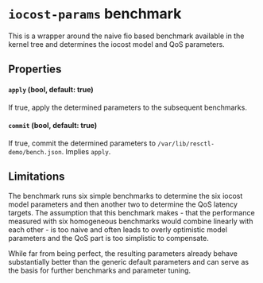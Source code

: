 # `iocost-params` benchmark

This is a wrapper around the naive fio based benchmark available in the
kernel tree and determines the iocost model and QoS parameters.


## Properties

#### `apply` (bool, default: true)

If true, apply the determined parameters to the subsequent benchmarks.

#### `commit` (bool, default: true)

If true, commit the determined parameters to
`/var/lib/resctl-demo/bench.json`. Implies `apply`.


## Limitations

The benchmark runs six simple benchmarks to determine the six iocost model
parameters and then another two to determine the QoS latency targets. The
assumption that this benchmark makes - that the performance measured with
six homogeneous benchmarks would combine linearly with each other - is too
naive and often leads to overly optimistic model parameters and the QoS part
is too simplistic to compensate.

While far from being perfect, the resulting parameters already behave
substantially better than the generic default parameters and can serve as
the basis for further benchmarks and parameter tuning.
